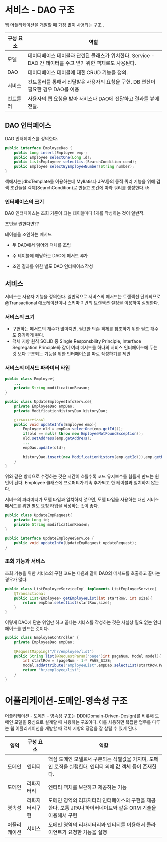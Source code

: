 # 서비스 - DAO 구조

웹 어플리케이션을 개발할 때 가장 많이 사용되는 구조 .

| 구성 요소 | 역할                                                         |
| --------- | ------------------------------------------------------------ |
| 모델      | 데이터베이스 테이블과 관련된 클래스가 위치한다.  Service - DAO 간 데이터를 주고 받기 위한 객체로도 사용된다. |
| DAO       | 데이터베이스 테이블에 대한 CRUD 기능을 정의.                 |
| 서비스    | 컨트롤러를 통해서 전달받은 사용자의 요청을 구현. DB 연산이 필요한 경우 DAO를 이용 |
| 컨트롤러  | 사용자의 웹 요청을 받아 서비스나 DAO에 전달하고 결과를 뷰에 전달. |



## DAO 인터페이스 

DAO 인터페이스를 정의한다.

```java
public interface EmployeeDao {
	public Long insert(Employee emp);
	public Employee selectOne(Long id);
	public List<Employee> selectList(SearchCondition cond);
	public Employee selectByEmployeeNumber(String number);
}
```

책에서는 jdbcTemplate를 이용하는데 MyBatis나 JPA등의 동적 쿼리 기능을 위해 검색 조건들을 객체(SearchCondition)로 만들고 조건에 따라 쿼리를 생성한다.k5



### 인터페이스의 크기

DAO 인터페이스는 조회 기준이 되는 테이블마다 1개를 작성하는 것이 일반적.

조인을 원한다면??

테이블을 조인하는 메서드

- 두 DAO에서 읽어와 객체를 조립

- 주 테이블에 해당하는 DAO에 메서드 추가

- 조인 결과를 위한 별도 DAO 인터페이스 작성

  

## 서비스
서비스는 사용자 기능을 정의한다. 일반적으로 서비스의 메서드는 트랜잭션 단위되므로 @Transactional 애노테이션이나 스키마 기반의 트랜잭션 설정을 이용하여 실행한다.



### 서비스의 크기

- 구현하는 메서드의 개수가 많아지면, 필요한 의존 객체를 참조하기 위한 필드 개수도 증가하게 된다. 
- 객체 지향 원칙 SOLID 중 Single Responsbility Principle, Interface Segregation Principle와 같이 여러 메서드를 하나의 서비스 인터페이스에 두는 것 보다 구분되는 기능을 위한 인터페이스를 따로 작성하기를 제안



### 서비스의 메서드 파라미터 타입

```java
public class Employee{
    ...
    private String modificationReason;
}

public class UpdateEmployeeInfoService{
    private EmployeeDao empDao;
    private ModificationHistoryDao historyDao;
    
    @Transactional
    public void updateInfo(Employee emp){
        Employee old = empDao.selectOne(emp.getId());
        if(old == null) throw new EmployeeNotFouncException();
        old.setAddress(emp.getAddress);
        ...
        empDao.update(old);
        
        historyDao.insert(new ModificationHistory(emp.getId()),emp.getModificationReason());
    }
}
```

위와 같은 방식으로 수정하는 것은 시간이 흐를수록 코드 유지보수를 힘들게 만드는 원인이 된다. Employee 클래스에  프로퍼티가 계속 추가되고 한 테이블과 일치하지 않는다. 

서비스의 파라미터가 모델 타입과 일치하지 않으면, 모델 타입을 사용하는 대신 서비스 메서드를 위한 별도 요청 타입을 작성하는 것이 좋다. 

```java
public class UpdateEmpRequest{
    private Long id;
    private String modificationReason;
}

public interface UpdateEmployeeService {
    public void updateInfo(UpdateEmpRequest updateRequest);
}
```



### 조회 기능과 서비스

조회 기능을 위한 서비스의 구현 코드는 다음과 같이 DAO의 메서드를 호출하고 끝나는 경우가 많다.

```java
public class ListEmployeeServiceImpl implements ListEmployeeService{
    @Transactional
    public List<Employee> getEmployeeList(int startRow, int size){
        return empDao.selectList(startRow,size);
    }
}
```

이렇게 DAO에 단순 위임만 하고 끝나는 서비스를 작성하는 것은 사실상 필요 없는 인터페이스를 만드는 것이다.

```java
public class EmployeeController {
    private EmployeeDao empDao;
    
    @RequestMapping("/hr/employee/list")
    public String list(@RequestParam("page")int pageNum, Model model){
        int startRow = (pageNum - 1)* PAGE_SIZE;
        model.addAttribute("employeeList",empDao.selectList(startRow,PAGE_SIZE));
        return "hr/employee/list";
    }
}
```



# 어플리케이션-도메인-영속성 구조

어플리케이션 - 도메인 - 영속성 구조는 DDD(Domain-Driven-Design)를 비롯해 도메인 모델을 중심으로 설계할 때 사용하는 구조이다. 이를 사용하면 복잡한 업무를 다루는 웹 어플리케이션을 개발할 때 객체 지향의 장점을 잘 살릴 수 있게 된다. 

| 영역         | 구성 요소      | 역할                                                         |
| ------------ | -------------- | ------------------------------------------------------------ |
| 도메인       | 엔티티         | 핵심 도메인 모델로서 구분되는 식별값을 가지며, 도메인 로직을 실행한다. 엔티티 외에 값 객체 등이 존재한다. |
| 도메인       | 리파지터리     | 엔티티 객체를 보관하고 제공하는 기능                         |
| 영속성       | 리파지터리구현 | 도메인 영역의 리파지터리 인터페이스의 구현을 제공한다. 보통 JPA나 하이버네이트와 같은 ORM 기술을 이용해서 구현 |
| 어플리케이션 | 서비스         | 도메인 영역의 리파지터리와 엔티티를 이용해서 클라이언트가 요청한 기능을 실행 |

